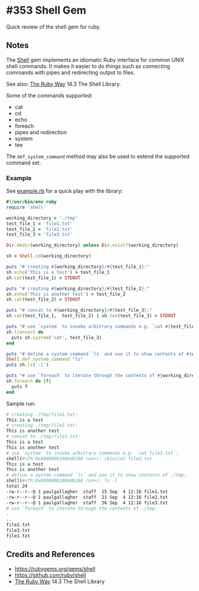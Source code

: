 # #353 Shell Gem

Quick review of the shell gem for ruby.

## Notes

The [Shell](https://rubygems.org/gems/shell) gem  implements an idiomatic Ruby interface for common UNIX shell commands.
It makes it easier to do things such as connecting commands with pipes and redirecting output to files.

See also: [The Ruby Way](../the-ruby-way/) 14.3 The Shell Library.

Some of the commands supported:

* cat
* cd
* echo
* foreach
* pipes and redirection
* system
* tee

The `def_system_command` method may also be used to extend the supported command set.

### Example

See [example.rb](./example.rb) for a quick play with the library:

```ruby
#!/usr/bin/env ruby
require 'shell'

working_directory = './tmp'
test_file_1 = 'file1.txt'
test_file_2 = 'file2.txt'
test_file_3 = 'file3.txt'

Dir.mkdir(working_directory) unless Dir.exist?(working_directory)

sh = Shell.cd(working_directory)

puts "# creating #{working_directory}/#{test_file_1}:"
sh.echo('This is a test') > test_file_1
sh.cat(test_file_1) > STDOUT

puts "# creating #{working_directory}/#{test_file_2}:"
sh.echo('This is another test') > test_file_2
sh.cat(test_file_2) > STDOUT

puts "# concat to #{working_directory}/#{test_file_3}:"
sh.cat(test_file_1,  test_file_2) | sh.tee(test_file_3) > STDOUT

puts "# use `system` to invoke arbitrary commands e.g. `cat #{test_file_3}`:"
sh.transact do
  puts sh.system('cat', test_file_3)
end

puts "# define a system command `ls` and use it to show contents of #{working_directory}:"
Shell.def_system_command "ls"
puts sh.ls('-l')

puts "# use `foreach` to iterate through the contents of #{working_directory}:"
sh.foreach do |f|
  puts f
end
```

Sample run:

```sh
# creating ./tmp/file1.txt:
This is a test
# creating ./tmp/file2.txt:
This is another test
# concat to ./tmp/file3.txt:
This is a test
This is another test
# use `system` to invoke arbitrary commands e.g. `cat file3.txt`:
shell(#<Th:0x00000001006db298 run>): /bin/cat file3.txt
This is a test
This is another test
# define a system command `ls` and use it to show contents of ./tmp:
shell(#<Th:0x00000001006db298 run>): ls -l
total 24
-rw-r--r--@ 1 paulgallagher  staff  15 Sep  4 12:16 file1.txt
-rw-r--r--@ 1 paulgallagher  staff  21 Sep  4 12:16 file2.txt
-rw-r--r--@ 1 paulgallagher  staff  36 Sep  4 12:16 file3.txt
# use `foreach` to iterate through the contents of ./tmp:
.
..
file2.txt
file3.txt
file1.txt
```

## Credits and References

* <https://rubygems.org/gems/shell>
* <https://github.com/ruby/shell>
* [The Ruby Way](../the-ruby-way/) 14.3 The Shell Library
